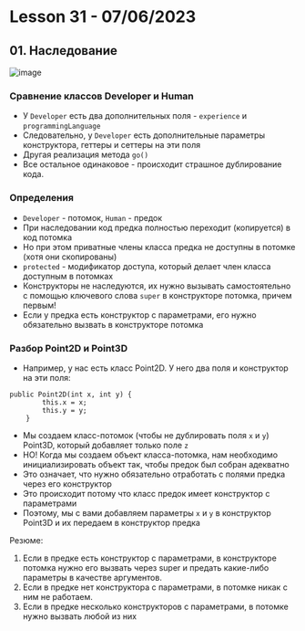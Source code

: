 # Lesson 31 - 07/06/2023


## 01. Наследование

![image](https://raw.githubusercontent.com/ait-tr/cohort27/main/basic_programming/lesson_31/img/1.png)

### Сравнение классов Developer и Human

* У `Developer` есть два дополнительных поля - `experience` и `programmingLanguage`
* Следовательно, у `Developer` есть дополнительные параметры конструктора, геттеры и сеттеры на эти поля
* Другая реализация метода `go()`
* Все остальное одинаковое - происходит страшное дублирование кода.

### Определения

* `Developer` - потомок, `Human` - предок
* При наследовании код предка полностью переходит (копируется) в код потомка
* Но при этом приватные члены класса предка не доступны в потомке (хотя они скопированы)
* `protected` - модификатор доступа, который делает член класса доступным в потомках
* Конструкторы не наследуются, их нужно вызывать самостоятельно с помощью ключевого слова `super` в конструкторе потомка, причем первым!
* Если у предка есть конструктор с параметрами, его нужно обязательно вызвать в конструкторе потомка



### Разбор Point2D и Point3D

* Например, у нас есть класс Point2D. У него два поля и конструктор на эти поля:

```
public Point2D(int x, int y) {
        this.x = x;
        this.y = y;
    }
```

* Мы создаем класс-потомок (чтобы не дублировать поля `x` и `y`) Point3D, который добавляет только поле `z`
* НО! Когда мы создаем объект класса-потомка, нам необходимо инициализировать объект так, чтобы предок был собран адекватно
* Это означает, что нужно обязательно отработать с полями предка через его конструктор
* Это происходит потому что класс предок имеет конструктор с параметрами
* Поэтому, мы с вами добавляем параметры `x` и `y` в конструктор Point3D и их передаем в конструктор предка

Резюме:
1. Если в предке есть конструктор с параметрами, в конструкторе потомка нужно его вызвать через super и предать какие-либо параметры в качестве аргументов.
2. Если в предке нет конструктора с параметрами, в потомке никак с ним не работаем.
3. Если в предке несколько конструкторов с параметрами, в потомке нужно вызвать любой из них